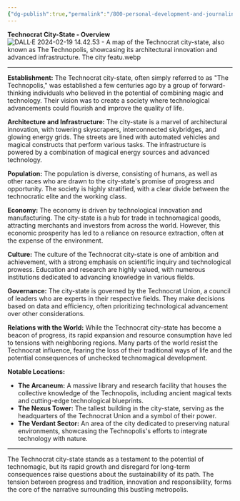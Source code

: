 ```yaml
---
{"dg-publish":true,"permalink":"/800-personal-development-and-journaling/810-hermit-gaming/games-in-development/the-world-of-elysara/worldbuilding/regions/the-technopolis/"}
---
```


**Technocrat City-State - Overview**
![DALL·E 2024-02-19 14.42.53 - A map of the Technocrat city-state, also known as The Technopolis, showcasing its architectural innovation and advanced infrastructure. The city featu.webp](/img/user/800%20Personal%20Development%20&%20Journaling/810%20Hermit%20Gaming/Games%20in%20Development/The%20World%20of%20Elysara/Attachments/Maps/DALL%C2%B7E%202024-02-19%2014.42.53%20-%20A%20map%20of%20the%20Technocrat%20city-state,%20also%20known%20as%20The%20Technopolis,%20showcasing%20its%20architectural%20innovation%20and%20advanced%20infrastructure.%20The%20city%20featu.webp)

---

**Establishment:** The Technocrat city-state, often simply referred to as "The Technopolis," was established a few centuries ago by a group of forward-thinking individuals who believed in the potential of combining magic and technology. Their vision was to create a society where technological advancements could flourish and improve the quality of life.

**Architecture and Infrastructure:** The city-state is a marvel of architectural innovation, with towering skyscrapers, interconnected skybridges, and glowing energy grids. The streets are lined with automated vehicles and magical constructs that perform various tasks. The infrastructure is powered by a combination of magical energy sources and advanced technology.

**Population:** The population is diverse, consisting of humans, as well as other races who are drawn to the city-state's promise of progress and opportunity. The society is highly stratified, with a clear divide between the technocratic elite and the working class.

**Economy:** The economy is driven by technological innovation and manufacturing. The city-state is a hub for trade in technomagical goods, attracting merchants and investors from across the world. However, this economic prosperity has led to a reliance on resource extraction, often at the expense of the environment.

**Culture:** The culture of the Technocrat city-state is one of ambition and achievement, with a strong emphasis on scientific inquiry and technological prowess. Education and research are highly valued, with numerous institutions dedicated to advancing knowledge in various fields.

**Governance:** The city-state is governed by the Technocrat Union, a council of leaders who are experts in their respective fields. They make decisions based on data and efficiency, often prioritizing technological advancement over other considerations.

**Relations with the World:** While the Technocrat city-state has become a beacon of progress, its rapid expansion and resource consumption have led to tensions with neighboring regions. Many parts of the world resist the Technocrat influence, fearing the loss of their traditional ways of life and the potential consequences of unchecked technomagical development.

**Notable Locations:**
- **The Arcaneum:** A massive library and research facility that houses the collective knowledge of the Technopolis, including ancient magical texts and cutting-edge technological blueprints.
- **The Nexus Tower:** The tallest building in the city-state, serving as the headquarters of the Technocrat Union and a symbol of their power.
- **The Verdant Sector:** An area of the city dedicated to preserving natural environments, showcasing the Technopolis's efforts to integrate technology with nature.

---

The Technocrat city-state stands as a testament to the potential of technomagic, but its rapid growth and disregard for long-term consequences raise questions about the sustainability of its path. The tension between progress and tradition, innovation and responsibility, forms the core of the narrative surrounding this bustling metropolis.